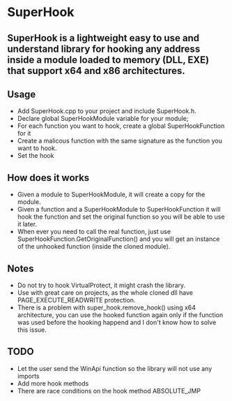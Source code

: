 
# SuperHook

  ## SuperHook is a lightweight easy to use and understand library for hooking any address inside a module loaded to memory (DLL, EXE) that support x64 and x86 architectures.

  ## Usage
  
  * Add SuperHook.cpp to your project and include SuperHook.h.
  * Declare global SuperHookModule variable for your module;
  * For each function you want to hook, create a global SuperHookFunction for it
  * Create a malicous function with the same signature as the function you want to hook.
  * Set the hook


  ## How does it works
  
  * Given a module to SuperHookModule, it will create a copy for the module.
  * Given a function and a SuperHookModule to SuperHookFunction it will hook the function and set the original function so you will be able to use it later.
  * When ever you need to call the real function, just use SuperHookFunction.GetOriginalFunction() and you will get an instance of the unhooked function (inside the cloned module).


  ## Notes

  * Do not try to hook VirtualProtect, it might crash the library.
  * Use with great care on projects, as the whole cloned dll have PAGE_EXECUTE_READWRITE protection.
  * There is a problem with super_hook.remove_hook() using x64 architecture, you can use the hooked function again only if the function was used before the hooking happend and I don't know how to solve this issue.


  ## TODO

  * Let the user send the WinApi function so the library will not use any imports
  * Add more hook methods
  * There are race conditions on the hook method ABSOLUTE_JMP



